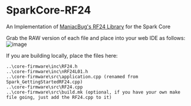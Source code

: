 SparkCore-RF24
==============

An Implementation of [ManiacBug's RF24 Library](https://github.com/maniacbug/RF24) for the Spark Core

Grab the RAW version of each file and place into your web IDE as follows:
![image](http://i.imgur.com/cYS7ZEK.png)

If you are building locally, place the files here:

```
..\core-firmware\inc\RF24.h
..\core-firmware\inc\nRF24L01.h
..\core-firmware\src\application.cpp (renamed from Spark_GettingStartedRF24.cpp)
..\core-firmware\src\RF24.cpp
..\core-firmware\src\build.mk (optional, if you have your own make file going, just add the RF24.cpp to it)
```
